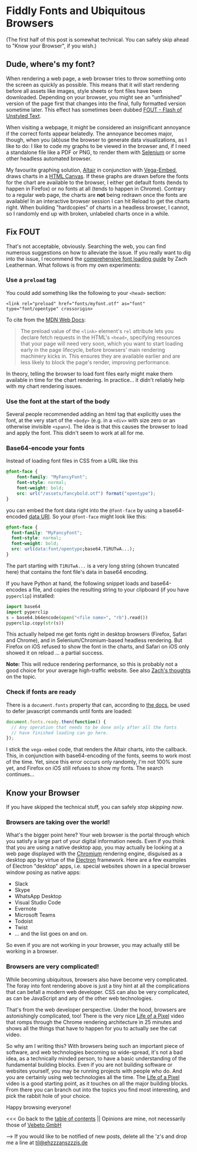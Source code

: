 # Fiddly Fonts and Ubiquitous Browsers

(The first half of this post is somewhat technical. You can safely skip ahead to "Know your Browser", if you wish.)


## Dude, where's my font?

When rendering a web page, a web browser tries to throw something onto the screen as quickly as possible.
This means that it will start rendering before all assets like images, style sheets or font files have been downloaded.
Depending on your browser, you might see an "unfinished" version of the page first that changes into the final, fully formatted version sometime later.
This effect has sometimes been dubbed [FOUT - Flash of Unstyled Text](https://www.paulirish.com/2009/fighting-the-font-face-fout/).

When visiting a webpage, it might be considered an insignificant annoyance if the correct fonts appear belatedly.
The annoyance becomes major, though, when you (ab)use the browser to generate data visualizations, as I like to do:
I like to code my graphs to be viewed in the browser and, if I need a standalone file like a PDF or PNG,
to render them with [Selenium](https://www.selenium.dev/) or some other headless automated browser.

My favourite graphing solution, [Altair](https://altair-viz.github.io/) in conjunction with 
[Vega-Embed](https://github.com/vega/vega-embed), draws charts in a [HTML Canvas](https://www.w3schools.com/html/html5_canvas.asp).
If these graphs are drawn before the fonts for the chart are available to the browser,
I either get default fonts (tends to happen in Firefox) or no fonts at all (tends to happen in Chrome).
Contrary to a regular web page, the charts are **not** being redrawn once the fonts are available!
In an interactive browser session I can hit Reload to get the charts right.
When building "hardcopies" of charts in a headless browser, I cannot, so I randomly end up with broken, unlabeled charts 
once in a while.


## Fix FOUT

That's not acceptable, obviously. Searching the web, you can find numerous suggestions on how to alleviate the issue.
If you really want to dig into the issue, I recommend the [comprehensive font loading guide](https://www.zachleat.com/web/comprehensive-webfonts/)
by Zach Leatherman. What follows is from my own experiments:


### Use a `preload` tag

You could add something like the following to your `<head>` section:
```
<link rel="preload" href="fonts/myfont.otf" as="font" type="font/opentype" crossorigin>
```
To cite from the [MDN Web Docs](https://developer.mozilla.org/en-US/docs/Web/HTML/Preloading_content):
> The preload value of the `<link>` element's `rel` attribute lets you declare fetch requests in the HTML's `<head>`, specifying resources that your page will need very soon, which you want to start loading early in the page lifecycle, before browsers' main rendering machinery kicks in. This ensures they are available earlier and are less likely to block the page's render, improving performance.
 
In theory, telling the browser to load font files early might make them available in time for the chart rendering.
In practice... it didn't reliably help with my chart rendering issues.


### Use the font at the start of the body

Several people recommended adding an html tag that explicitly uses the font, at the very start of the `<body>`
(e.g. in a `<div>` with size zero or an otherwise invisible `<span>`).
The idea is that this causes the browser to load and apply the font.
This didn't seem to work at all for me.


### Base64-encode your fonts 

Instead of loading font files in CSS from a URL like this
```css 
@font-face {
    font-family: "MyFancyFont";
    font-style: normal;
    font-weight: bold;
    src: url("/assets/fancybold.otf") format("opentype");
}
```
you can embed the font data right into the `@font-face` by using a base64-encoded [data URI](https://en.wikipedia.org/wiki/Data_URI_scheme).
So your `@font-face` might look like this:
```css
@font-face {
  font-family: "MyFancyFont";
  font-style: normal;
  font-weight: bold;
  src: url(data:font/opentype;base64,T1RUTwA...);
}
```
The part starting with `T1RUTwA...` is a very long string (shown truncated here) that contains the font file's data in base64 encoding.

If you have Python at hand, the following snippet loads and base64-encodes a file, and copies the resulting string to your clipboard
(if you have `pyperclip`) installed:
```python
import base64
import pyperclip
s = base64.b64encode(open("<file name>", "rb").read())
pyperclip.copy(str(s))
```

This actually helped me get fonts right in desktop browsers (Firefox, Safari and Chrome), and in Selenium/Chromium-based headless rendering.
But Firefox on iOS refused to show the font in the charts, and Safari on iOS only showed it on reload ... a partial success.

**Note:** This will reduce rendering performance, so this is probably not a good choice for your average high-traffic website.
See also [Zach's thoughts](https://www.zachleat.com/web/web-font-data-uris/) on the topic.


### Check if fonts are ready

There is a `document.fonts` property that can, according to [the docs](https://developer.mozilla.org/en-US/docs/Web/API/Document/fonts),
be used to defer javascript commands until fonts are loaded:
```javascript
document.fonts.ready.then(function() {
  // Any operation that needs to be done only after all the fonts
  // have finished loading can go here.
});
```

I stick the `vega-embed` code, that renders the Altair charts, into the callback.
This, in conjunction with base64-encoding of the fonts, seems to work most of the time.
Yet, since this error occurs only randomly, I'm not 100% sure yet, and Firefox on iOS still refuses to show my fonts.
The search continues...


## Know your Browser

If you have skipped the technical stuff, you can safely _stop skipping now_.

### Browsers are taking over the world!

What's the bigger point here?
Your web browser is the portal through which you satisfy a large part of your digital information needs.
Even if you think that you are using a native desktop app, you may actually be looking at
a web page displayed with the [Chromium](https://www.chromium.org/Home) rendering engine, disguised
as a desktop app by virtue of the [Electron](https://www.electronjs.org/) framework.
Here are a few examples of Electron "desktop" apps, i.e. special websites shown in a special browser window posing as native apps:

* Slack
* Skype
* WhatsApp Desktop
* Visual Studio Code
* Evernote
* Microsoft Teams
* Todoist
* Twist
* ... and the list goes on and on.

So even if you are not working in your browser, you may actually still be working in a browser.


### Browsers are very complicated!

While becoming ubiquitous, browsers also have become very complicated.
The foray into font rendering above is just a tiny hint at all the complications that can befall a modern web developer.
CSS can also be very complicated, as can be JavaScript and any of the other web technologies.

That's from the web developer perspective.
Under the hood, browsers are astonishingly complicated, too!
There is the very nice [Life of a Pixel](https://www.youtube.com/watch?v=PwYxv-43iM4) video that romps through the
Chrome rendering architecture in 25 minutes and shows all the things that have to happen for you to actually
see the cat video.

So why am I writing this? With browsers being such an important piece of software, and web technologies becoming
so wide-spread, it's not a bad idea, as a technically minded person, to have a basic understanding of the fundamental building blocks.
Even if you are not building software or websites yourself, you may be running projects with people who do.
And you are certainly using web technologies all the time.
The [Life of a Pixel](https://www.youtube.com/watch?v=PwYxv-43iM4) video is a good starting point, as it touches on
all the major building blocks.
From there you can branch out into the topics you find most interesting, and pick the rabbit hole of your choice.

Happy browsing everyone!


<<< Go back to the [table of contents](../README.md) || Opinions are mine, not necessarily those of [Vebeto GmbH](https://www.vebeto.de)

--> If you would like to be notified of new posts, delete all the 'z's and drop me a line at til@ehzzzanszzzis.de
